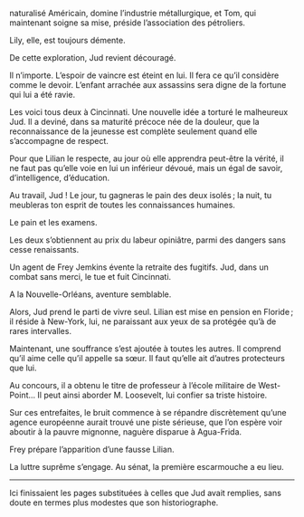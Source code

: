 naturalisé Américain, domine l’industrie métallurgique, et Tom, qui maintenant soigne sa mise, préside l’association des pétroliers.

Lily, elle, est toujours démente.

De cette exploration, Jud revient découragé.

Il n’importe. L’espoir de vaincre est éteint en lui. Il fera ce qu’il considère comme le devoir. L’enfant arrachée aux assassins sera digne de la fortune qui lui a été ravie.

Les voici tous deux à Cincinnati. Une nouvelle idée a torturé le malheureux
Jud. Il a deviné, dans sa maturité précoce née de la douleur, que la
reconnaissance de la jeunesse est complète seulement quand elle s’accompagne de respect.

Pour que Lilian le respecte, au jour où elle apprendra peut-être la vérité,
il ne faut pas qu’elle voie en lui un inférieur dévoué, mais un égal de savoir, d’intelligence, d’éducation.

Au travail, Jud ! Le jour, tu gagneras le pain des deux isolés ; la nuit, tu
meubleras ton esprit de toutes les connaissances humaines.

Le pain et les examens.

Les deux s’obtiennent au prix du labeur opiniâtre, parmi des dangers sans
cesse renaissants.

Un agent de Frey Jemkins évente la retraite des fugitifs. Jud, dans un combat sans merci, le tue et fuit Cincinnati.

A la Nouvelle-Orléans, aventure semblable.

Alors, Jud prend le parti de vivre seul. Lilian est mise en pension en Floride ; il réside à New-York, lui, ne paraissant aux yeux de sa protégée qu’à de rares intervalles.

Maintenant, une souffrance s’est ajoutée à toutes les autres. Il comprend qu’il aime celle qu’il appelle sa sœur. Il faut qu’elle ait d’autres protecteurs que lui.

Au concours, il a obtenu le titre de professeur à l’école militaire de West-
Point... Il peut ainsi aborder M. Loosevelt, lui confier sa triste histoire.

Sur ces entrefaites, le bruit commence à se répandre discrètement qu’une
agence européenne aurait trouvé une piste sérieuse, que l’on espère voir
aboutir à la pauvre mignonne, naguère disparue à Agua-Frida.

Frey prépare l’apparition d’une fausse Lilian.

La luttre suprême s’engage. Au sénat, la première escarmouche a eu lieu.

-----

Ici finissaient les pages substituées à celles que Jud avait remplies, sans
doute en termes plus modestes que son historiographe.
